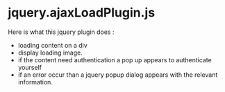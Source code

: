 jquery.ajaxLoadPlugin.js
========================

Here is what this jquery plugin does : 
<ul>
<li> loading content on a div </li>
<li> display loading image. </li> 
<li> if the content need authentication a pop up appears to authenticate yourself </li> 
<li> if an error occur than a jquery popup dialog appears with the relevant information.</li> 
